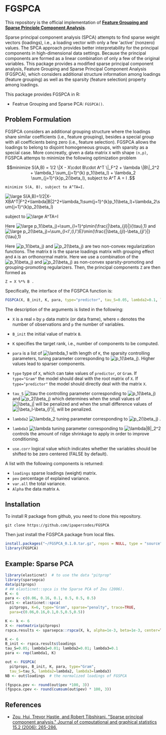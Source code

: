 # FGSPCA

This repository is the official implementation of **[Feature Grouping and Sparse Principle Component Analysis]()**.


Sparse principal component analysis (SPCA) attempts to find sparse weight vectors (loadings), i.e., a loading vector with only a few 'active' (nonzero) values. The SPCA approach provides better interpretability for the principal components in high-dimensional data settings. Because the principal components are formed as a linear combination of only a few of the original variables. This package provides a modified sparse principal component analysis, Feature Grouping and Sparse Principal Component Analysis (FGSPCA), which considers additional structure information among loadings (feature grouping) as well as the sparsity (feature selection) property among loadings. 


This package provides FGSPCA in R:
 
* Featrue Grouping and Sparse PCA: ``FGSPCA()``.


## Problem Formulation


FGSPCA considers an additional grouping structure where the loadings share similar coefficients (i.e., feature grouping), besides a special group with all coefficients being zero (i.e., feature selection). 
FGSPCA allows the loadings to belong to disjoint homogeneous groups, with sparsity as a special case.
More concreatly, given a data matrix ``X`` with shape ``(n,p)``, FGSPCA attemps to minimize the following
optimization problem 

```math
minimize S(A,B) = 1/2 \|X - X\cdot B\cdot A^T \|_F^2 + \lambda \|B\|_2^2 + \lambda_1 \sum_{j=1}^{k} p_1(\beta_l) + \lambda_2 \sum_{j=1}^{k}p_2(\beta_l), 
subject to A^T A = I .
```
<!-- $$ minimize S(A,B) = 1/2 \|X - X\cdot B\cdot A^T \|_F^2 + \lambda \|B\|_2^2 + \lambda_1 \sum_{j=1}^{k} p_1(\beta_l) + \lambda_2 \sum_{j=1}^{k}p_2(\beta_l), 
subject to A^T A = I . $$ -->
<!-- <pre xml:lang="latex"> minimize S(A,B) = 1/2 \|X - X\cdot B\cdot A^T \|_F^2 + \lambda \|B\|_2^2 + \lambda_1 \sum_{j=1}^{k} p_1(\beta_l) + \lambda_2 \sum_{j=1}^{k}p_2(\beta_l), 
subject to A^T A = I</pre> -->


```
minimize S(A, B), subject to A^TA=I.
```
![\large S(A,B)=1/2\|X-XBA^T\|_F^2+\lambda\|B\|_2^2+\lambda_1\sum_{j=1}^{k}p_1(\beta_l)+\lambda_2\sum_{j=1}^{k}p_2(\beta_l)](https://latex.codecogs.com/svg.latex?\large&space;S(A,B)=1/2\|X-XBA^T\|_F^2+\lambda\|B\|_2^2+\lambda_1\sum_{j=1}^{k}p_1(\beta_l)+\lambda_2\sum_{j=1}^{k}p_2(\beta_l)) 

<!-- ![\Large x=\frac{-b\pm\sqrt{b^2-4ac}}{2a}](https://latex.codecogs.com/svg.latex?\Large&space;x=\frac{-b\pm\sqrt{b^2-4ac}}{2a})  -->

subject to 
![\large A^TA=I](https://latex.codecogs.com/svg.latex?\large&space;A^TA=I) 

Here 
![\large p_1(\beta_j)=\sum_{l=1}^p\min(\frac{|\beta_{jl}|}{\tau},1)](https://latex.codecogs.com/svg.latex?\large&space;p_1(\beta_j)=\sum_{l=1}^p\min(\frac{|\beta_{jl}|}{\tau},1)) 
and 
![\large p_2(\beta_j)=\sum_{l<l',(l,l')E}\min(\frac{|\beta_{jl}-\beta_{jl'}|}{\tau},1)
](https://latex.codecogs.com/svg.latex?\large&space;p_2(\beta_j)=\sum_{l<l',(l,l')E}\min(\frac{|\beta_{jl}-\beta_{jl'}|}{\tau},1)
) 

<!-- ![\large A^TA=I](https://latex.codecogs.com/svg.latex?\large&space;A^TA=I) 
p_1(\beta_j)=\sum_{l=1}^p\min(\frac{|\beta_{jl}|}{\tau},1)
p_2(\beta_j)=\sum_{l<l',(l,l')\in E}\min(\frac{|\beta_{jl}-\beta_{jl'}|}{\tau},1) -->


Here ![p_1(\beta_j)](https://latex.codecogs.com/svg.latex?&space;p_1(\beta_j)) 
and ![p_2(\beta_j)](https://latex.codecogs.com/svg.latex?&space;p_2(\beta_j)) 
are two non-convex regularization functions.
The matrix ``B`` is the sparse loadings matrix with grouping effect and ``A`` is an orthonormal matrix.
Here we use a combination of the 
![p_1(\beta_j)](https://latex.codecogs.com/svg.latex?&space;p_1(\beta_j)) and 
![p_2(\beta_j)](https://latex.codecogs.com/svg.latex?&space;p_2(\beta_j)) 
as non-convex sparsity-promoting and grouping-promoting regularizers.
Then, the principal components ``Z`` are then formed as

```
Z = X %*% B .
```

Specifically, the interface of the FGSPCA function is:

```R
FGSPCA(X, B_init, K, para, type="predictor", tau_S=0.05, lambda2=0.1, lambda3=0.1,use.corr=FALSE)

```


The description of the arguments is listed in the following:

* ``X`` is a real ``n`` by ``p`` data matrix (or data frame), where ``n`` denotes the number of observations and ``p`` the number of variables.

* ``B_init`` the initial value of matrix `B`.

* ``K`` specifies the target rank, i.e., number of components to be computed.

* ``para`` is a list of 
![\lambda_1](https://latex.codecogs.com/svg.latex?&space;\lambda_1)
with length of ``K``, the sparsity controlling parameters, tuning parameter corresponding to 
![p_1(\beta_j)](https://latex.codecogs.com/svg.latex?&space;p_1(\beta_j)). Higher values lead to sparser components. 

* ``type``  type of ``X``, which can take values of ``predictor``, or ``Gram``. If `type="Gram"` the model should deal with the root matrix of ``X``. If `type="predictor"` the model should directly deal with the matrix ``X``.

* ``tau_S`` ![\tau](https://latex.codecogs.com/svg.latex?&space;\tau)
the controlling parameter corresponding to ![p_1(\beta_j)](https://latex.codecogs.com/svg.latex?&space;p_1(\beta_j)) and 
![p_2(\beta_j)](https://latex.codecogs.com/svg.latex?&space;p_2(\beta_j)) 
which determines when the small values of 
![|\beta_j|](https://latex.codecogs.com/svg.latex?&space;|\beta_j|)
will be penalized and when the small difference values of 
![|\beta_l-\beta_{l'}|](https://latex.codecogs.com/svg.latex?&space;|\beta_l-\beta_{l'}|),
will be penalized.

* ``lambda2`` ![\lambda_2](https://latex.codecogs.com/svg.latex?&space;\lambda_2)
tuning parameter corresponding to 
![p_2(\beta_j)](https://latex.codecogs.com/svg.latex?&space;p_2(\beta_j)) .
* ``lambda3`` ![\lambda](https://latex.codecogs.com/svg.latex?&space;\lambda)
tuning parameter corresponding to
![\lambda\|B\|_2^2](https://latex.codecogs.com/svg.latex?&space;\lambda\|B\|_2^2)
controls the amount of ridge shrinkage to apply in order to improve conditioning.
* ``use.corr`` logical value which indicates whether the variables should be shifted to be zero centered (FALSE by default).


A list with the following components is returned:

* ``loadings`` sparse loadings (weight) matrix.
* ``pev`` percentage of explained variance.
* ``var.all`` the total variance.
* ``Alpha`` the data matrix ``A``.


## Installation


To install R package from github, you need to clone this repository.


```setup
git clone https://github.com/ipapercodes/FGSPCA
```

Then just install the FGSPCA package from local files.

```R
install.packages("~/FGSPCA_0.1.0.tar.gz", repos = NULL, type = "source")
library(FGSPCA)
```

## Example: Sparse PCA


```R
library(elasticnet)  # to use the data "pitprop"
library(sparsepca)
data(pitprops)
# ## elasticnet::spca is the Sparse PCA of Zou (2006).
K <- 6
para <- c(0.06, 0.16, 0.1, 0.5, 0.5, 0.5)
out1 <- elasticnet::spca(
  pitprops, K=6, type="Gram", sparse="penalty", trace=TRUE,
  para=c(0.06,0.16,0.1,0.5,0.5,0.5))

K <- k <- 6
X <- rootmatrix(pitprops)
rspca.results <- sparsepca::rspca(X, k, alpha=1e-3, beta=1e-3, center=TRUE, scale=FALSE)

K <- 6
B_init <- rspca.results$loadings
tau_S=0.05; lambda1=0.01; lambda2=0.01; lambda3=0.1
para <- rep(lambda1, K)

out <- FGSPCA(
  pitprops, B_init, K, para, type="Gram",
  tau_S=tau_S, lambda2=lambda2, lambda3=lambda3)
NB <- out$loadings  # the normalized loadings of FGSPCA

(fgspca.pev <- round(out$pev *100, 3))
(fgspca.cpev <- round(cumsum(out$pev) * 100, 3))

```

## References

* [Zou, Hui, Trevor Hastie, and Robert Tibshirani. "Sparse principal component analysis." Journal of computational and graphical statistics 15.2 (2006): 265-286.](https://web.stanford.edu/~hastie/Papers/spc_jcgs.pdf)

